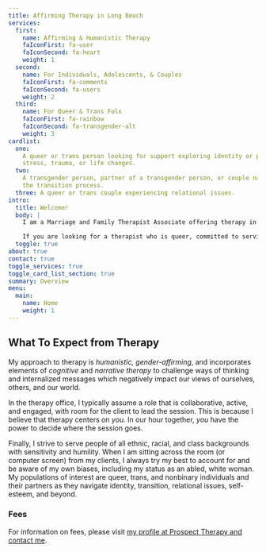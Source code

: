 ```yaml
---
title: Affirming Therapy in Long Beach
services:
  first:
    name: Affirming & Humanistic Therapy
    faIconFirst: fa-user
    faIconSecond: fa-heart
    weight: 1
  second:
    name: For Individuals, Adolescents, & Couples
    faIconFirst: fa-comments
    faIconSecond: fa-users
    weight: 2
  third:
    name: For Queer & Trans Folx
    faIconFirst: fa-rainbow
    faIconSecond: fa-transgender-alt
    weight: 3
cardlist:
  one:
    A queer or trans person looking for support exploring identity or processing
    stress, trauma, or life changes.
  two:
    A transgender person, partner of a transgender person, or couple navigating
    the transition process.
  three: A queer or trans couple experiencing relational issues.
intro:
  title: Welcome!
  body: |
    I am a Marriage and Family Therapist Associate offering therapy in the greater Long Beach area.

    If you are looking for a therapist who is queer, committed to serving the LGBT community, trans-affirming, and sex worker-allied, feel welcome to contact me for a free consultation and we can begin the path of healing together.
  toggle: true
about: true
contact: true
toggle_services: true
toggle_card_list_section: true
summary: Overview
menu:
  main:
    name: Home
    weight: 1
---
```


## What To Expect from Therapy

My approach to therapy is _humanistic, gender-affirming_, and incorporates elements of _cognitive_ and _narrative therapy_ to challenge ways of thinking and internalized messages which negatively impact our views of ourselves, others, and our world.

In the therapy office, I typically assume a role that is collaborative, active, and engaged, with room for the client to lead the session. This is because I believe that therapy centers on _you._ In our hour together, _you_ have the power to decide where the session goes.

Finally, I strive to serve people of all ethnic, racial, and class backgrounds with sensitivity and humility. When I am sitting across the room (or computer screen) from my clients, I always try my best to account for and be aware of my own biases, including my status as an abled, white woman. My populations of interest are queer, trans, and nonbinary individuals and their partners as they navigate identity, transition, relational issues, self-esteem, and beyond.

### Fees

For information on fees, please visit [my profile at Prospect Therapy and contact me](https://www.prospecttherapy.com/meet-tiffany).
